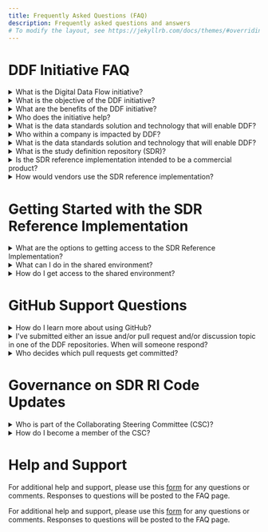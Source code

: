 ```yaml
---
title: Frequently Asked Questions (FAQ)
description: Frequently asked questions and answers
# To modify the layout, see https://jekyllrb.com/docs/themes/#overriding-theme-defaults
---
```

# DDF Initiative FAQ
<details>
<summary>What is the Digital Data Flow initiative?</summary>

The Digital Data Flow (DDF) initiative aims to modernize clinical trials by enabling
a digital workflow that allows for automated creation of study content and
configuration of study systems to support clinical trial execution. This initiative will
establish a foundation for a future state of automated and dynamic readiness
that can transform the drug development process

</details>

<details>
<summary>What is the objective of the DDF initiative?</summary>

The objective of DDF is to automate and expedite the Study Start-Up process by
revolutionizing how data flows across clinical trial systems, beginning with
upstream (e.g., study builder) and downstream (e.g., electronic data
capturing/EDC, clinical trial management system/CTMS) clinical systems.

TransCelerate has collaborated on the development of an open-source, vendor
agnostic, study definition repository (SDR) reference implementation, based on a Unified Study Definitions Model (USDM), developed by CDISC, that standardizes protocol study definitions.

The SDR reference implementation will enable the format of information from a
digitized protocol and other sources to be standardized, which then allows the
information to be passed to systems through application programming interfaces
(APIs) that are used for study execution and data collection, and reused
throughout the clinical development lifecycle.

In summary, DDF will combine data standards and a new technology to enable
the flow of data across all systems involved in the design and execution of a
clinical trial.

</details>

<details>
<summary>What are the benefits of the DDF initiative?</summary>

Digital Data Flow (DDF) benefits include

- Minimized process hand-offs, data re-entry, and data format
inconsistencies across Study Start-Up and execution
- A foundation for data exchange and interoperability between clinical
technology systems, leading to greater compatibility among systems,
flexibility to sponsors, and improved clinical trial efficiencies
- A more seamless flow of data leading to accelerated Study Start-Up,
and further enabling trials automation for sponsors and research
partners
- Harmonization of the data format that can support greater
interoperability and spark innovation within the R&D ecosystem and
across the clinical trial solutions landscape

</details>

<details>
<summary>Who does the initiative help?</summary>

This initiative will assist many organizations, including pharmaceutical companies, CROs, standards organizations, upstream and downstream clinical vendors, sites, regulatory agencies, technology companies, and the open-source
pharmaceutical and IT communities. With DDF, organizations across the R&D
ecosystem will be able to leverage the open-source code of the SDR reference
implementation and develop a framework to deploy their own SDR
implementations.

</details>

<details>
<summary> What is the data standards solution and technology that will enable DDF?</summary>

</details>

<details>
<summary>Who within a company is impacted by DDF?</summary>

Roles impacted by DDF would be study managers, study protocol authors,
medical writers, data management stakeholders concerned with ensuring
consistent use of standards, clinical systems (IT) stakeholders, data managers
and clinicians primarily accountable for a study.

</details>

<details>
<summary>What is the data standards solution and technology that will enable DDF?</summary>

Today’s manual processes with multiple human and technical hand offs are not
a sustainable, effective way to approach clinical development. For the future,
DDF envisions the digitization and automation of the flow of information to keep up with increasing demands of clinical development.

The DDF initiative involves a multi-faceted program that includes
collaborating with the Clinical Data Interchange Standards Consortium (CDISC)
to develop a standardized data model and working with lead collaborators and other stakeholders to develop the SDR reference implementation. The approach comprises of the following:

- **Standards Collaboration**: CDISC has developed a new protocol
study definition standard, called the Unified Study Definition Model (USDM),
with key stakeholders including engaged technology companies and
vendors
- **Study Definitions Repository Reference Implementation**: The Study Definitions Repository is a novel central component aimed at facilitating the exchange of structured study definitions across clinical systems using technical and data standards.  

The SDR Reference Implementation is a working model of the Study Definitions Repository based on the USDM, and has been deployed as open-source, and is meant to be vendor agnostic.

## CDISC Unified Study Definitions Model Questions

# DDF Long Term Success FAQ

<details>
<summary>How will TransCelerate help the R&D ecosystem prepare for DDF?</summary>

Multiple stakeholders across the R&D ecosystem will be impacted. Particular
focus is being paid to sponsors, technology solution providers and the many
stakeholders within each.  Efforts to facilitate adoption and help stakeholders
(including sponsor companies and up/downstream vendor community) prepare
will run across three active categories of work: analyzing, educating, and
enabling stakeholder readiness for the digital data flow execution.

</details>

<details>
<summary>How will the initiative ensure long-term sustainability and outcome driven success?</summary>

The SDR reference implementation governance model has been designed to
support long-term sustainability. As the SDR reference implementation matures,
governance will transition from the SDR reference implementation governance
committee to a formal SDR reference implementation governance entity. This
multi-stakeholder governance entity would be a separate organization whose
stakeholders and objectives are aligned with the concepts of interoperability
and vendor agnostic access. It may require additional advisory committees or
members to engage stakeholders such as additional SSOs (e.g, ICH (M11), HL7),
technology solution providers, systems integrators, and other stakeholders.

The intent is to follow open-source principles wherever possible, to provide
transparency and involvement in developing source code for connecting
applications. The choice of licensing approaches is critical to provide an
incentive for participation by the developer and vendor communities via
commercialization of software applications or related services (such as training, documentation, integration, or support).

</details>

<details>
<summary>How will TransCelerate support and position DDF for success?</summary>

TransCelerate is uniquely positioned to catalyze this change by sponsoring and
leading the collaborative project to develop an open-source technology,
vendor-agnostic solution in collaboration with technology organizations, and
corresponding data standards in collaboration with SSOs.

</details>

# CDISC Unified Study Definitions Model FAQ

<details>
<summary>What is the Unified Study Definition Model (USDM)?</summary>

The study definition (as described in text in clinical trial protocols, CDISC data and technology (API) standards) will be augmented with a consistent,
comprehensive, and structured representation and a new standard will be
defined. To this end, the Unified Study Definition Model (USDM) has been created, and study definitions in the study definition repository (SDR)  conforms to this data standard.

The USDM has been developed by CDISC. The USDM will include a class diagram describing the study design elements, their attributes, and
relationships between them. The USDM defines all elements needed to
construct a study definition, from high-level study design elements (e.g., study phase, indication, objectives and endpoints, eligibility criteria) to detailed study design elements included in the schedule of activities and assessments.

</details>

<details>
<summary>How do standards developed through DDF relate to other existing standards?
</summary>

The idea is not to create new models, but to pull together all existing standards. DDF’s collaboration with CDISC will define success from a standards perspective. 

CDISC has led development and maintenance of standards used by the
Digital Data Flow solution. By unifying existing standards and developing new
standards with input from all potential end users, we enable the accessibility,
interoperability, and reusability of protocol-related study definitions data.
In addiiton to the development of new standards, DDF will use existing standards where they exist - controlled terminology for phase of a trial is an example.

</details>

<details>
<summary>Where can I access the USDM?</summary>

The Unified Study Definition Model (USDM) has been developed by CDISC.  To access the details of the USDM, go to https://www.cdisc.org/ddf. 

</details>

# Study Definitions Repository (SDR) FAQ

</details>

<details>
<summary>What is the study definition repository (SDR)?</summary>

A study definition repository (SDR) is a novel central component aimed at
facilitating the exchange of structured study definitions across upstream systems (e.g., study builder) and downstream clinical systems (e.g., electronic data capturing/EDC, clinical trial management system/CTMS) used to execute a clinical research study. It uses technical and data standards developed by CDISC.

The SDR reference implementation demonstrates implementation of data and
technical standards defined by CDISC as the first step toward digital data flow and will catalyze the broader development of an ecosystem of connecting products. The SDR reference implementation will demonstrates the ability to flow digital study definition information between systems through API connections to systems such as study builders, EDCs, and CTMS, with the opportunity for many additional use cases to follow. However, these systems will not be part of the SDR reference implementation per se, rather they could demonstrate the ability to send (e.g., study builders) and receive (e.g., EDC and CTMS) metadata.

</details>

<details>
<summary>Is the SDR reference implementation intended to be a commercial product?</summary>

No, the SDR reference implementation will not be a fully functional product but
rather will be used to demonstrate and test ecosystem connectivity and
interoperability. The SDR reference implementation will hopefully encourage
others to develop innovative commercial products. By creating a reference
implementation of an SDR, we hope to motivate vendors to align their products
with it and thus incorporate the new data standards, and sponsors will be more
readily able to adopt an SDR.

</details>

<details>
<summary>How would vendors use the SDR reference implementation?</summary>

Wendors will have the ability to connect to the SDR Reference Implementation to test compatibility and utilize the code through open source licensing. Vendors can also take advantage of the interoperability functionality by deploying their own version in a cloud/Software as a Service (SaaS) model or by building their own compliant SDR using the technology of their choosing. 

In addition, sponsors can create an SDR based on the SDR reference implementation for their own use, adding new functionality if desired, with the ability to contribute to further development of the SDR reference implementation. 

</details>

# Getting Started with the SDR Reference Implementation

<details>
<summary>What are the options to getting access to the SDR Reference Implementation?</summary>

The SDR Reference Implementation is available in a shared
environment and populated with sample study definition data in order to
provide a working environment to demonstrate functionality and
upstream/downstream system connectivity.

The code and configurations is available via open source license,
enabling production deployments by customers (e.g., vendors or individual
pharma companies).

Several potential deployment options are available, recognizing that sponsors may choose to adopt only specific elements (e.g., only the USDM) of the minimial viable product (MVP) and subsequent releases of the DDR. The realization of benefits will vary depending on the deployment option  selected and implementation details. 

</details>

<details>
<summary>What can I do in the shared environment?</summary>

To learn about what is functionality is available in the SDR RI Sandbox environment and expectations on how to use the environment, please first read the Getting Started with SDR REference Implementation Guidelines. 

</details>

<details>
<summary>How do I get access to the shared environment?</summary>

The SDR Reference Implementation Sandbox environment will be made available through a request process for users who wish to access the environment.  

Click here for directions on how to request access. 

</details>

# GitHub Support Questions

<details>
<summary>How do I learn more about using GitHub?</summary>

There are many reference materials and documentaton supporting GitHub. Here are some links to get your started:
- [Creating a GitHub Account](https://github.com/join)
- [GitHub Support Website](https://support.github.com/)
- [GitHub Documentation Website](https://docs.github.com/en)
- [GitHub YouTube Channel](https://www.youtube.com/channel/UC7c3Kb6jYCRj4JOHHZTxKsQ)

</details>

<details>
<summary>I've submitted either an issue and/or pull request and/or discussion topic in one of the DDF repositories.  When will someone respond?</summary>

There will be administrators to the DDF respositories that will be actively monitoring and responding to issues, discussions, and pull requests.

</details>

<details>
<summary>Who decides which pull requests get committed?</summary>

For simple changes, there will be administrators that will help manage changes to both code and/or documents.

For more complex changes, TBD. 

</details>

# Governance on SDR RI Code Updates

<details>
<summary>Who is part of the Collaborating Steering Committee (CSC)?</summary>

When the SDR Reference Implementation is deployed, the Collaborating Steering Committee or "board" will be initially comprised of members from TransCelerate, Accenture, and Microsoft, who were the main partners in developing the SDR.  

</details>

<details>
<summary>How do I become a member of the CSC?</summary>

As the SDR Reference Implementation matures, governance will transition from the SDR Reference Implementation governance committee to a formal SDR Reference Implementation governance entity. 

This multi-stakeholder governance entity would be a separate organization whose stakeholders and objectives are aligned with the concepts of interoperability and vendor agnostic access. It may require additional advisory committees or members to engage stakeholders such as additional SSOs (e.g, ICH (M11), HL7), technology solution providers, systems integrators, and other stakeholders.

</details>

# Help and Support
For additional help and support, please use this [form](https://www.transceleratebiopharmainc.com/assets/digital-data-flow-feedback-form/) for any questions or comments.  Responses to questions will be posted to the FAQ page. 

For additional help and support, please use this [form](https://www.transceleratebiopharmainc.com/assets/digital-data-flow-feedback-form/) for any questions or comments.  Responses to questions will be posted to the FAQ page.
